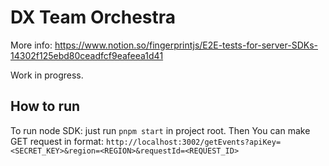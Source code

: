 # DX Team Orchestra

More info: https://www.notion.so/fingerprintjs/E2E-tests-for-server-SDKs-14302f125ebd80ceadfcf9eafeea1d41

Work in progress.

## How to run
To run node SDK: just run `pnpm start` in project root.
Then You can make GET request in format: `http://localhost:3002/getEvents?apiKey=<SECRET_KEY>&region=<REGION>&requestId=<REQUEST_ID>`

